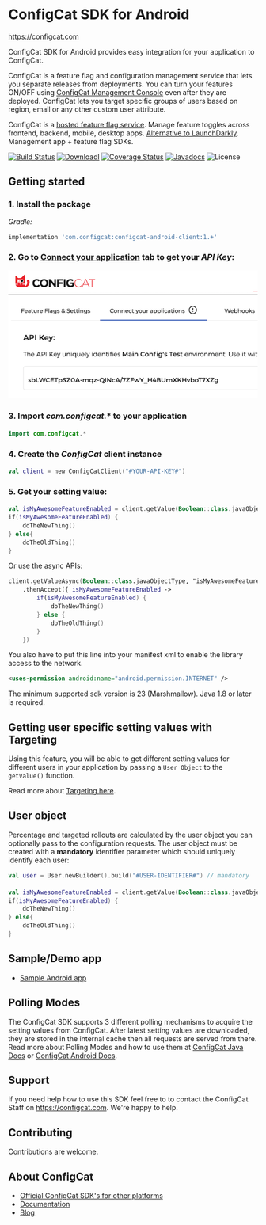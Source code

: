 # ConfigCat SDK for Android
https://configcat.com

ConfigCat SDK for Android provides easy integration for your application to ConfigCat.

ConfigCat is a feature flag and configuration management service that lets you separate releases from deployments. You can turn your features ON/OFF using <a href="http://app.configcat.com" target="_blank">ConfigCat Management Console</a> even after they are deployed. ConfigCat lets you target specific groups of users based on region, email or any other custom user attribute.

ConfigCat is a <a href="https://configcat.com" target="_blank">hosted feature flag service</a>. Manage feature toggles across frontend, backend, mobile, desktop apps. <a href="https://configcat.com" target="_blank">Alternative to LaunchDarkly</a>. Management app + feature flag SDKs.

[![Build Status](https://travis-ci.com/configcat/android-sdk.svg?branch=master)](https://travis-ci.com/configcat/android-sdk)
[![Downloadl](https://api.bintray.com/packages/configcat/releases/configcat-android-client/images/download.svg)](https://bintray.com/configcat/releases/configcat-android-client/_latestVersion)
[![Coverage Status](https://img.shields.io/codecov/c/github/ConfigCat/android-sdk.svg)](https://codecov.io/gh/ConfigCat/android-sdk)
[![Javadocs](http://javadoc.io/badge/com.configcat/configcat-android-client.svg)](http://javadoc.io/doc/com.configcat/configcat-android-client)
![License](https://img.shields.io/github/license/configcat/android-sdk.svg)

## Getting started

### 1. Install the package
*Gradle:*
```groovy
implementation 'com.configcat:configcat-android-client:1.+'
```

### 2. Go to <a href="https://app.configcat.com/connect" target="_blank">Connect your application</a> tab to get your *API Key*:
![API-KEY](https://raw.githubusercontent.com/ConfigCat/android-sdk/master/media/readme01.png  "API-KEY")

### 3. Import *com.configcat.** to your application
```kotlin
import com.configcat.*
```

### 4. Create the *ConfigCat* client instance
```kotlin
val client = new ConfigCatClient("#YOUR-API-KEY#")
```

### 5. Get your setting value:
```kotlin
val isMyAwesomeFeatureEnabled = client.getValue(Boolean::class.javaObjectType, "isMyAwesomeFeatureEnabled", false)
if(isMyAwesomeFeatureEnabled) {
    doTheNewThing()
} else{
    doTheOldThing()
}
```
Or use the async APIs:
```kotlin
client.getValueAsync(Boolean::class.javaObjectType, "isMyAwesomeFeatureEnabled", false)
    .thenAccept({ isMyAwesomeFeatureEnabled ->
        if(isMyAwesomeFeatureEnabled) {
            doTheNewThing()
        } else {
            doTheOldThing()
        }
    })
```
You also have to put this line into your manifest xml to enable the library access to the network.
```xml
<uses-permission android:name="android.permission.INTERNET" />
```
The minimum supported sdk version is 23 (Marshmallow). Java 1.8 or later is required.

## Getting user specific setting values with Targeting
Using this feature, you will be able to get different setting values for different users in your application by passing a `User Object` to the `getValue()` function.

Read more about [Targeting here](https://docs.configcat.com/docs/advanced/targeting/).


## User object
Percentage and targeted rollouts are calculated by the user object you can optionally pass to the configuration requests.
The user object must be created with a **mandatory** identifier parameter which should uniquely identify each user:
```kotlin
val user = User.newBuilder().build("#USER-IDENTIFIER#") // mandatory

val isMyAwesomeFeatureEnabled = client.getValue(Boolean::class.javaObjectType, "isMyAwesomeFeatureEnabled", user, false)
if(isMyAwesomeFeatureEnabled) {
    doTheNewThing()
} else{
    doTheOldThing()
}
```

## Sample/Demo app
* [Sample Android app](https://github.com/ConfigCat/android-sdk/tree/master/samples/android)

## Polling Modes
The ConfigCat SDK supports 3 different polling mechanisms to acquire the setting values from ConfigCat. After latest setting values are downloaded, they are stored in the internal cache then all requests are served from there. Read more about Polling Modes and how to use them at [ConfigCat Java Docs](https://docs.configcat.com/docs/sdk-reference/java/) or [ConfigCat Android Docs](https://docs.configcat.com/docs/sdk-reference/android/).

## Support
If you need help how to use this SDK feel free to to contact the ConfigCat Staff on https://configcat.com. We're happy to help.

## Contributing
Contributions are welcome.

## About ConfigCat
- [Official ConfigCat SDK's for other platforms](https://github.com/configcat)
- [Documentation](https://docs.configcat.com)
- [Blog](https://blog.configcat.com)
